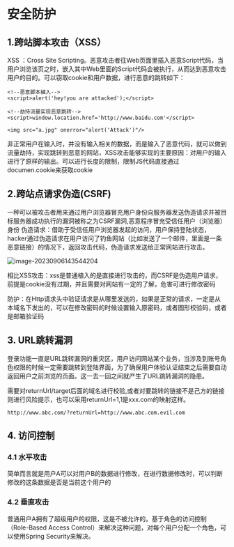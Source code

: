 # 安全防护

## 1.跨站脚本攻击（XSS）

XSS ：Cross Site Scripting。恶意攻击者往Web页面里插入恶意Script代码，当用户浏览该页之时，嵌入其中Web里面的Script代码会被执行，从而达到恶意攻击用户的目的。可以窃取cookie和用户数据，进行恶意的跳转如下：

```
<!--恶意脚本植入-->
<script>alert('hey!you are attacked');</script>
```

```
<!--劫持流量实现恶意跳转-->
<script>window.location.href='http://www.baidu.com'</script>
```

```
<img src="a.jpg" onerror="alert('Attack')"/>
```

非正常用户在输入时，并没有输入相关的数据，而是输入了恶意代码，就可以做到流量劫持，实现跳转到恶意的网站，XSS攻击能够实现的主要原因：对用户的输入进行了原样的输出。可以进行长度的限制，限制JS代码直接通过documen.cookie来获取cookie

## 2.跨站点请求伪造(CSRF)

一种可以被攻击者用来通过用户浏览器冒充用户身份向服务器发送伪造请求并被目标服务器成功执行的漏洞被称之为CSRF漏洞,恶意程序冒充受信任用户（浏览器）身份 伪造请求：借助于受信任用户浏览器发起的访问，用户保持登陆状态，hacker通过伪造请求在用户访问了钓鱼网站（比如发送了一个邮件，里面是一条恶意链接）的情况下，返回攻击代码，伪造请求发送给正常网站进行攻击。

![image-20230906143544204](https://cdn.jsdelivr.net/gh/yunCrush/yc-image/image/CSRF.png)

相比XSS攻击：xss是普通植入的是直接进行攻击的，而CSRF是伪造用户请求，前提是cookie没有过期，并且需要对网站有一定的了解，危害可进行修改密码

防护：在Http请求头中验证请求是从哪里发送的，如果是正常的请求，一定是从本域名下发出的，可以在修改密码的时候设置输入原密码，或者图形校验码，或者是邮箱验证码

## 3. URL跳转漏洞

登录功能一直是URL跳转漏洞的重灾区，用户访问网站某个业务，当涉及到账号角色权限的时候一定需要跳转到登陆界面，为了确保用户体验认证结束之后需要自动返回用户之前浏览的页面。这一去一回之间就产生了URL跳转漏洞的隐患。

需要对returnUrl/target后面的域名进行校验,或者对要跳转的链接不是己方的链接则进行风险提示，也可以采用returnUrl=1,1是xxx.com的映射这样。

```
http://www.abc.com/?returnUrl=http://www.abc.com.evil.com
```

## 4. 访问控制

### 4.1 水平攻击

简单而言就是用户A可以对用户B的数据进行修改，在进行数据修改时，可以判断修改的这条数据是否是当前这个用户的

### 4.2 垂直攻击

普通用户A拥有了超级用户的权限，这是不被允许的。基于角色的访问控制（Role-Based Access Control）来解决这种问题，对每个用户分配一个角色，可以使用Spring Security来解决。
